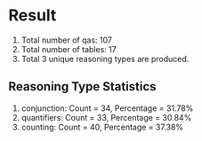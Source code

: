 # Result<br/>
1. Total number of qas: 107<br/>
2. Total number of tables: 17<br/>
3. Total 3 unique reasoning types are produced.<br/>
## **Reasoning Type Statistics**<br/>
1. conjunction: Count = 34, Percentage = 31.78%<br/>
2. quantifiers: Count = 33, Percentage = 30.84%<br/>
3. counting: Count = 40, Percentage = 37.38%<br/>
